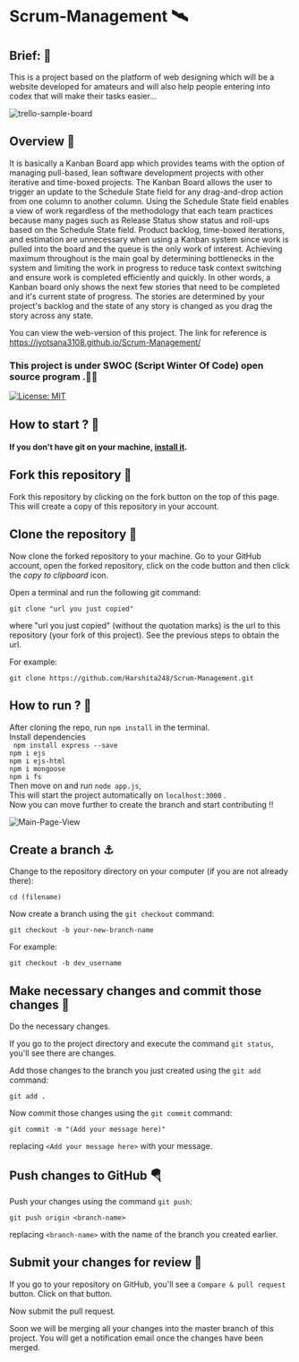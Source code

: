 
 # Scrum-Management 🛰
 ## Brief: 🎏
This is a project based on the platform of web designing which will be a website developed for amateurs and will also help people entering into codex that will make their tasks easier...

![trello-sample-board](https://user-images.githubusercontent.com/46245859/66678707-1d233780-ec8a-11e9-9324-a63aadb3a6b0.jpg)


 ## Overview 🎃

It is basically a Kanban Board app which provides teams with the option of managing pull-based, lean software development projects with other iterative and time-boxed projects. 
The Kanban Board allows the user to trigger an update to the Schedule State field for any drag-and-drop action from one column to another column. 
Using the Schedule State field enables a view of work regardless of the methodology that each team practices because many pages such as Release Status show status and roll-ups based on the Schedule State field.
Product backlog, time-boxed iterations, and estimation are unnecessary when using a Kanban system since work is pulled into the board and the queue is the only work of interest. 
Achieving maximum throughout is the main goal by determining bottlenecks in the system and limiting the work in progress to reduce task context switching and ensure work is completed efficiently and quickly.
In other words, a Kanban board only shows the next few stories that need to be completed and it's current state of progress. 
The stories are determined by your project's backlog and the state of any story is changed as you drag the story across any state.

You can view the web-version of this project. The link for reference is https://jyotsana3108.github.io/Scrum-Management/
 ### This project is under SWOC (Script Winter Of Code) open source program .🎉🎊

[![License: MIT](https://img.shields.io/badge/License-MIT-green.svg)](https://opensource.org/licenses/MIT)


 ## How to start ? 🎪


#### If you don't have git on your machine, [install it](https://help.github.com/articles/set-up-git/).

## Fork this repository 🚀

Fork this repository by clicking on the fork button on the top of this page.
This will create a copy of this repository in your account.

## Clone the repository 🏁

Now clone the forked repository to your machine. Go to your GitHub account, open the forked repository, click on the code button and then click the _copy to clipboard_ icon.

Open a terminal and run the following git command:

```
git clone "url you just copied"
```

where "url you just copied" (without the quotation marks) is the url to this repository (your fork of this project). See the previous steps to obtain the url.


For example:

```
git clone https://github.com/Harshita248/Scrum-Management.git
```

## How to run ? 🛴

After cloning the repo, run `npm install` in the terminal. <br>
Install dependencies <br>
` npm install express --save`<br>
`npm i ejs`<br>
`npm i ejs-html`<br>
`npm i mongoose`<br>
`npm i fs`<br>
Then move on and run `node app.js`,<br>
This will start the project automatically on `localhost:3000` .<br>
Now you can move further to create the branch and start contributing !!

![Main-Page-View](https://github.com/Harshita248/Scrum-Management/blob/master/Scrum_ss.png)


## Create a branch ⚓

Change to the repository directory on your computer (if you are not already there):

```
cd (filename)
```

Now create a branch using the `git checkout` command:

```
git checkout -b your-new-branch-name
```

For example:

```
git checkout -b dev_username
```

## Make necessary changes and commit those changes 🚏

Do the necessary changes.

If you go to the project directory and execute the command `git status`, you'll see there are changes.

Add those changes to the branch you just created using the `git add` command:

```
git add .
```

Now commit those changes using the `git commit` command:

```
git commit -m "(Add your message here)"
```

replacing `<Add your message here>` with your message.

## Push changes to GitHub 🪂

Push your changes using the command `git push`:

```
git push origin <branch-name>
```

replacing `<branch-name>` with the name of the branch you created earlier.

## Submit your changes for review 🚩

If you go to your repository on GitHub, you'll see a `Compare & pull request` button. Click on that button.

Now submit the pull request.

Soon we will be merging all your changes into the master branch of this project. You will get a notification email once the changes have been merged.

